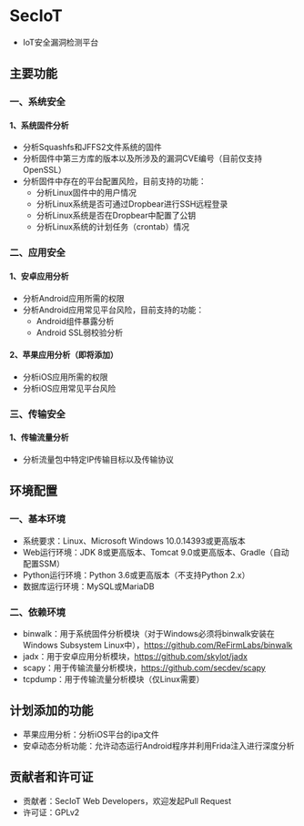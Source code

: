 # SecIoT
- IoT安全漏洞检测平台

## 主要功能
### 一、系统安全
#### 1、系统固件分析
- 分析Squashfs和JFFS2文件系统的固件
- 分析固件中第三方库的版本以及所涉及的漏洞CVE编号（目前仅支持OpenSSL）
- 分析固件中存在的平台配置风险，目前支持的功能：
    - 分析Linux固件中的用户情况
    - 分析Linux系统是否可通过Dropbear进行SSH远程登录
    - 分析Linux系统是否在Dropbear中配置了公钥
    - 分析Linux系统的计划任务（crontab）情况

### 二、应用安全
#### 1、安卓应用分析
- 分析Android应用所需的权限
- 分析Android应用常见平台风险，目前支持的功能：
    - Android组件暴露分析
    - Android SSL弱校验分析

#### 2、苹果应用分析（即将添加）
- 分析iOS应用所需的权限
- 分析iOS应用常见平台风险

### 三、传输安全
#### 1、传输流量分析
- 分析流量包中特定IP传输目标以及传输协议


## 环境配置
### 一、基本环境
- 系统要求：Linux、Microsoft Windows 10.0.14393或更高版本
- Web运行环境：JDK 8或更高版本、Tomcat 9.0或更高版本、Gradle（自动配置SSM）
- Python运行环境：Python 3.6或更高版本（不支持Python 2.x）
- 数据库运行环境：MySQL或MariaDB

### 二、依赖环境
- binwalk：用于系统固件分析模块（对于Windows必须将binwalk安装在Windows Subsystem Linux中），https://github.com/ReFirmLabs/binwalk
- jadx：用于安卓应用分析模块，https://github.com/skylot/jadx
- scapy：用于传输流量分析模块，https://github.com/secdev/scapy
- tcpdump：用于传输流量分析模块（仅Linux需要）

## 计划添加的功能
- 苹果应用分析：分析iOS平台的ipa文件
- 安卓动态分析功能：允许动态运行Android程序并利用Frida注入进行深度分析

## 贡献者和许可证
- 贡献者：SecIoT Web Developers，欢迎发起Pull Request
- 许可证：GPLv2
